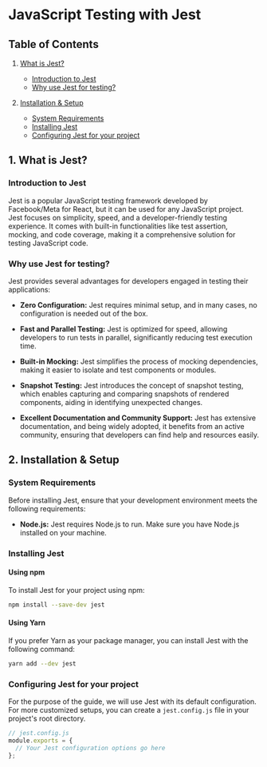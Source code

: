 # JavaScript Testing with Jest

## Table of Contents
1. [What is Jest?](#1-what-is-jest)
   - [Introduction to Jest](#introduction-to-jest)
   - [Why use Jest for testing?](#why-use-jest-for-testing)

2. [Installation & Setup](#2-installation--setup)
   - [System Requirements](#system-requirements)
   - [Installing Jest](#installing-jest)
   - [Configuring Jest for your project](#configuring-jest-for-your-project)

## 1. What is Jest?

### Introduction to Jest
Jest is a popular JavaScript testing framework developed by Facebook/Meta for React, but it can be used for any JavaScript project. Jest focuses on simplicity, speed, and a developer-friendly testing experience. It comes with built-in functionalities like test assertion, mocking, and code coverage, making it a comprehensive solution for testing JavaScript code.

### Why use Jest for testing?
Jest provides several advantages for developers engaged in testing their applications:

- **Zero Configuration:** Jest requires minimal setup, and in many cases, no configuration is needed out of the box.
  
- **Fast and Parallel Testing:** Jest is optimized for speed, allowing developers to run tests in parallel, significantly reducing test execution time.

- **Built-in Mocking:** Jest simplifies the process of mocking dependencies, making it easier to isolate and test components or modules.

- **Snapshot Testing:** Jest introduces the concept of snapshot testing, which enables capturing and comparing snapshots of rendered components, aiding in identifying unexpected changes.

- **Excellent Documentation and Community Support:** Jest has extensive documentation, and being widely adopted, it benefits from an active community, ensuring that developers can find help and resources easily.

<!-- 2. Installation & Setup -->
## 2. Installation & Setup

### System Requirements
Before installing Jest, ensure that your development environment meets the following requirements:

- **Node.js:** Jest requires Node.js to run. Make sure you have Node.js installed on your machine.

### Installing Jest
#### Using npm
To install Jest for your project using npm:

```bash
npm install --save-dev jest
```
#### Using Yarn
If you prefer Yarn as your package manager, you can install Jest with the following command:

```bash
yarn add --dev jest
```

### Configuring Jest for your project
For the purpose of the guide, we will use Jest with its default configuration. For more customized setups, you can create a `jest.config.js` file in your project's root directory. 

```javascript
// jest.config.js
module.exports = {
  // Your Jest configuration options go here
};
```